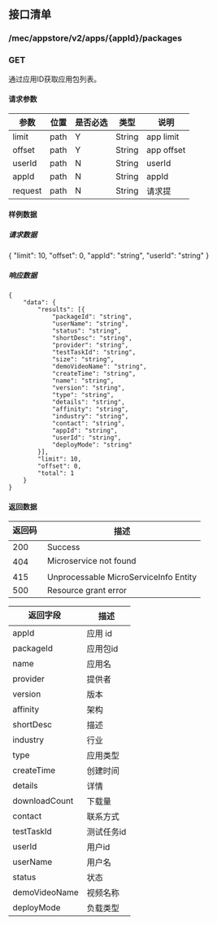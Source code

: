 ## 接口清单

### /mec/appstore/v2/apps/{appId}/packages
###  GET
通过应用ID获取应用包列表。
#### 请求参数
|参数 |位置 | 是否必选 | 类型 |说明|
|-----|-----|----|------|-----|
|limit | path |Y| String | app limit |
|offset | path |Y| String | app offset |
|userId | path |N| String | userId|
|appId | path |N| String | appId|
|request | path |N| String | 请求提|

#### 样例数据
##### 请求数据
{
	"limit": 10,
	"offset": 0,
	"appId": "string",
	"userId": "string"
}
##### 响应数据
    {
    	"data": {
    		"results": [{
    			"packageId": "string",
    			"userName": "string",
    			"status": "string",
    			"shortDesc": "string",
    			"provider": "string",
    			"testTaskId": "string",
    			"size": "string",
    			"demoVideoName": "string",
    			"createTime": "string",
    			"name": "string",
    			"version": "string",
    			"type": "string",
    			"details": "string",
    			"affinity": "string",
    			"industry": "string",
    			"contact": "string",
    			"appId": "string",
    			"userId": "string",
    			"deployMode": "string"
    		}],
    		"limit": 10,
    		"offset": 0,
    		"total": 1
    	}
    }

#### 返回数据
|返回码  |描述|
|-----|-----|
|200 | Success |
|404 | Microservice not found |
|415 | Unprocessable MicroServiceInfo Entity  |
|500 | Resource grant error |

|返回字段  |描述|
|-----|-----|
|appId | 应用 id |
|packageId | 应用包id |
|name | 应用名 |
|provider | 提供者 |
|version | 版本 |
|affinity | 架构 |
|shortDesc | 描述 |
|industry | 行业 |
|type | 应用类型 |
|createTime | 创建时间 |
|details | 详情 |
|downloadCount |下载量 |
|contact | 联系方式 |
|testTaskId | 测试任务id |
|userId | 用户id |
|userName | 用户名 |
|status | 状态 |
|demoVideoName | 视频名称 |
|deployMode | 负载类型 |